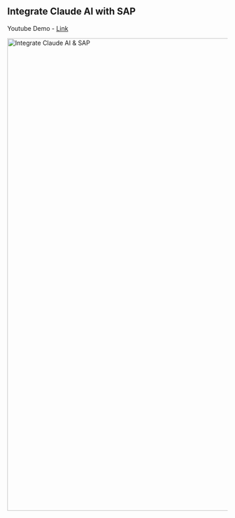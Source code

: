 Integrate Claude AI with SAP
---

Youtube Demo - [Link](https://youtu.be/-dzNtOZ8dLs)

<img width="1920" height="1080" alt="Integrate Claude AI & SAP" src="https://github.com/user-attachments/assets/6e45534e-5356-4d46-9f19-2ada63160d0c" />

